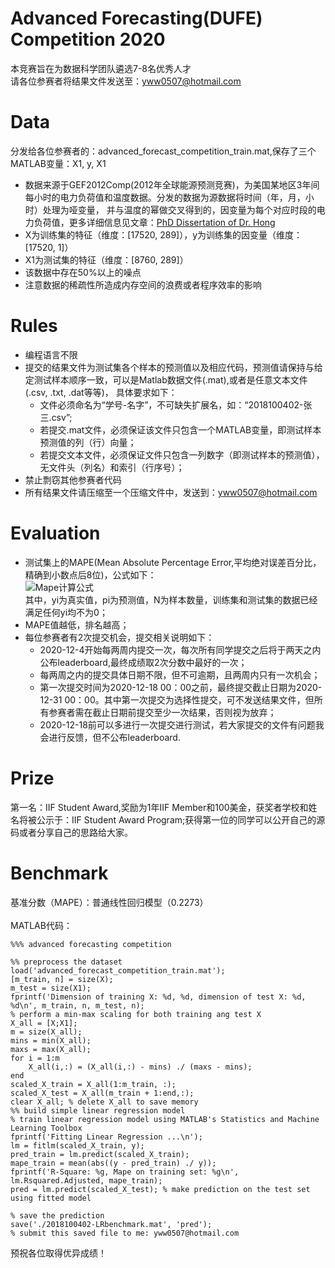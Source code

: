 # Advanced Forecasting(DUFE) Competition 2020
本竞赛旨在为数据科学团队遴选7-8名优秀人才<br>
请各位参赛者将结果文件发送至：yww0507@hotmail.com
# Data
分发给各位参赛者的：advanced_forecast_competition_train.mat,保存了三个MATLAB变量：X1, y, X1<br>
* 数据来源于GEF2012Comp(2012年全球能源预测竞赛)，为美国某地区3年间每小时的电力负荷值和温度数据。分发的数据为源数据将时间（年，月，小时）处理为哑变量，
并与温度的幂做交叉得到的，因变量为每个对应时段的电力负荷值，更多详细信息见文章：[PhD Dissertation of Dr. Hong](https://xueshu.baidu.com/usercenter/paper/show?paperid=25c9c3a0d40abf6b37ae346fa4e39414&site=xueshu_se)
* X为训练集的特征（维度：[17520, 289]），y为训练集的因变量（维度：[17520, 1]）
* X1为测试集的特征（维度：[8760, 289]）
* 该数据中存在50%以上的噪点
* 注意数据的稀疏性所造成内存空间的浪费或者程序效率的影响
# Rules
* 编程语言不限
* 提交的结果文件为测试集各个样本的预测值以及相应代码，预测值请保持与给定测试样本顺序一致，可以是Matlab数据文件(.mat),或者是任意文本文件(.csv, .txt, .dat等等)，
具体要求如下：
  * 文件必须命名为“学号-名字”，不可缺失扩展名，如：“2018100402-张三.csv”;
  * 若提交.mat文件，必须保证该文件只包含一个MATLAB变量，即测试样本预测值的列（行）向量；
  * 若提交文本文件，必须保证文件只包含一列数字（即测试样本的预测值），无文件头（列名）和索引（行序号）；
* 禁止剽窃其他参赛者代码
* 所有结果文件请压缩至一个压缩文件中，发送到：yww0507@hotmail.com
# Evaluation
* 测试集上的MAPE(Mean Absolute Percentage Error,平均绝对误差百分比，精确到小数点后8位)，公式如下：<br>
![Mape计算公式](https://latex.codecogs.com/svg.latex?Mape=\frac{1}{N}\sum_{i=1}^N\left|\frac{y_i-p_i}{y_i}\right|)<br>
其中，yi为真实值，pi为预测值，N为样本数量，训练集和测试集的数据已经满足任何yi均不为0；
* MAPE值越低，排名越高；
* 每位参赛者有2次提交机会，提交相关说明如下：
  * 2020-12-4开始每两周内提交一次，每次所有同学提交之后将于两天之内公布leaderboard,最终成绩取2次分数中最好的一次；
  * 每两周之内的提交具体日期不限，但不可逾期，且两周内只有一次机会；
  * 第一次提交时间为2020-12-18 00：00之前，最终提交截止日期为2020-12-31 00：00。其中第一次提交为选择性提交，可不发送结果文件，但所有参赛者需在截止日期前提交至少一次结果，否则视为放弃；
  * 2020-12-18前可以多进行一次提交进行测试，若大家提交的文件有问题我会进行反馈，但不公布leaderboard.
# Prize
第一名：IIF Student Award,奖励为1年IIF Member和100美金，获奖者学校和姓名将被公示于：IIF Student Award Program;获得第一位的同学可以公开自己的源码或者分享自己的思路给大家。
# Benchmark
基准分数（MAPE）：普通线性回归模型（0.2273）<br>
<br>
MATLAB代码：<br>
```
%%% advanced forecasting competition

%% preprocess the dataset
load('advanced_forecast_competition_train.mat');
[m_train, n] = size(X);
m_test = size(X1);
fprintf('Dimension of training X: %d, %d, dimension of test X: %d, %d\n', m_train, n, m_test, n);
% perform a min-max scaling for both training ang test X
X_all = [X;X1];
m = size(X_all);
mins = min(X_all);
maxs = max(X_all);
for i = 1:m
    X_all(i,:) = (X_all(i,:) - mins) ./ (maxs - mins);
end
scaled_X_train = X_all(1:m_train, :);
scaled_X_test = X_all(m_train + 1:end,:);
clear X_all; % delete X_all to save memory
%% build simple linear regression model
% train linear regression model using MATLAB's Statistics and Machine Learning Toolbox
fprintf('Fitting Linear Regression ...\n');
lm = fitlm(scaled_X_train, y);
pred_train = lm.predict(scaled_X_train);
mape_train = mean(abs((y - pred_train) ./ y));
fprintf('R-Square: %g, Mape on training set: %g\n', lm.Rsquared.Adjusted, mape_train);
pred = lm.predict(scaled_X_test); % make prediction on the test set using fitted model

% save the prediction
save('./2018100402-LRbenchmark.mat', 'pred');
% submit this saved file to me: yww0507@hotmail.com
```

预祝各位取得优异成绩！
